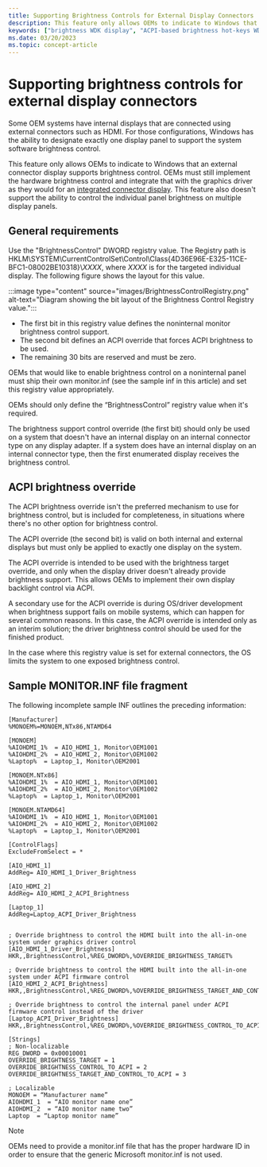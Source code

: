 ```yaml
---
title: Supporting Brightness Controls for External Display Connectors
description: This feature only allows OEMs to indicate to Windows that an external connector display supports brightness control.
keywords: ["brightness WDK display", "ACPI-based brightness hot-keys WDK display", "notifying brightness hot keys WDK display", "BIOS brightness control WDK display", "automatic brightness WDK display"]
ms.date: 03/20/2023
ms.topic: concept-article
---
```


# Supporting brightness controls for external display connectors

Some OEM systems have internal displays that are connected using external connectors such as HDMI. For those configurations, Windows has the ability to designate exactly one display panel to support the system software brightness control.

This feature only allows OEMs to indicate to Windows that an external connector display supports brightness control. OEMs must still implement the hardware brightness control and integrate that with the graphics driver as they would for an [integrated connector display](./supporting-brightness-controls-on-integrated-display-panels.md). This feature also doesn't support the ability to control the individual panel brightness on multiple display panels.

## General requirements

Use the "BrightnessControl" DWORD registry value. The Registry path is HKLM\SYSTEM\CurrentControlSet\Control\Class\{4D36E96E-E325-11CE-BFC1-08002BE10318}\\*XXXX*, where *XXXX* is for the targeted individual display. The following figure shows the layout for this value.

:::image type="content" source="images/BrightnessControlRegistry.png" alt-text="Diagram showing the bit layout of the Brightness Control Registry value.":::

* The first bit in this registry value defines the noninternal monitor brightness control support.
* The second bit defines an ACPI override that forces ACPI brightness to be used.
* The remaining 30 bits are reserved and must be zero.  

OEMs that would like to enable brightness control on a noninternal panel must ship their own monitor.inf (see the sample inf in this article) and set this registry value appropriately.

OEMs should only define the “BrightnessControl” registry value when it's required.

The brightness support control override (the first bit) should only be used on a system that doesn't have an internal display on an internal connector type on any display adapter. If a system does have an internal display on an internal connector type, then the first enumerated display receives the brightness control.

## ACPI brightness override

The ACPI brightness override isn't the preferred mechanism to use for brightness control, but is included for completeness, in situations where there's no other option for brightness control.

The ACPI override (the second bit) is valid on both internal and external displays but must only be applied to exactly one display on the system.

The ACPI override is intended to be used with the brightness target override, and only when the display driver doesn't already provide brightness support.  This allows OEMs to implement their own display backlight control via ACPI.

A secondary use for the ACPI override is during OS/driver development when brightness support fails on mobile systems, which can happen for several common reasons. In this case, the ACPI override is intended only as an interim solution; the driver brightness control should be used for the finished product.

In the case where this registry value is set for external connectors, the OS limits the system to one exposed brightness control.

## Sample MONITOR.INF file fragment

The following incomplete sample INF outlines the preceding information:

```inf
[Manufacturer]
%MONOEM%=MONOEM,NTx86,NTAMD64

[MONOEM]  
%AIOHDMI_1%  = AIO_HDMI_1, Monitor\OEM1001
%AIOHDMI_2%  = AIO_HDMI_2, Monitor\OEM1002
%Laptop%  = Laptop_1, Monitor\OEM2001

[MONOEM.NTx86]
%AIOHDMI_1%  = AIO_HDMI_1, Monitor\OEM1001
%AIOHDMI_2%  = AIO_HDMI_2, Monitor\OEM1002
%Laptop%  = Laptop_1, Monitor\OEM2001

[MONOEM.NTAMD64]  
%AIOHDMI_1%  = AIO_HDMI_1, Monitor\OEM1001
%AIOHDMI_2%  = AIO_HDMI_2, Monitor\OEM1002
%Laptop%  = Laptop_1, Monitor\OEM2001

[ControlFlags]
ExcludeFromSelect = *

[AIO_HDMI_1]
AddReg= AIO_HDMI_1_Driver_Brightness

[AIO_HDMI_2]
AddReg= AIO_HDMI_2_ACPI_Brightness

[Laptop_1]
AddReg=Laptop_ACPI_Driver_Brightness


; Override brightness to control the HDMI built into the all-in-one system under graphics driver control
[AIO_HDMI_1_Driver_Brightness]
HKR,,BrightnessControl,%REG_DWORD%,%OVERRIDE_BRIGHTNESS_TARGET%

; Override brightness to control the HDMI built into the all-in-one system under ACPI firmware control
[AIO_HDMI_2_ACPI_Brightness]
HKR,,BrightnessControl,%REG_DWORD%,%OVERRIDE_BRIGHTNESS_TARGET_AND_CONTROL_TO_ACPI%

; Override brightness to control the internal panel under ACPI firmware control instead of the driver
[Laptop_ACPI_Driver_Brightness]
HKR,,BrightnessControl,%REG_DWORD%,%OVERRIDE_BRIGHTNESS_CONTROL_TO_ACPI%

[Strings]
; Non-localizable
REG_DWORD = 0x00010001
OVERRIDE_BRIGHTNESS_TARGET = 1
OVERRIDE_BRIGHTNESS_CONTROL_TO_ACPI = 2
OVERRIDE_BRIGHTNESS_TARGET_AND_CONTROL_TO_ACPI = 3

; Localizable
MONOEM = “Manufacturer name”
AIOHDMI_1  = “AIO monitor name one”
AIOHDMI_2  = “AIO monitor name two”
Laptop  = “Laptop monitor name”
```

> [!NOTE]
> OEMs need to provide a monitor.inf file that has the proper hardware ID in order to ensure that the generic Microsoft monitor.inf is not used.

